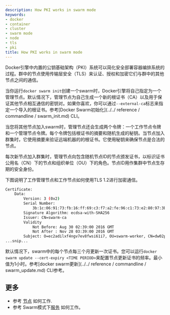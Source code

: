 ```yaml
---
description: How PKI works in swarm mode
keywords:
- docker
- container
- cluster
- swarm mode
- node
- tls
- pki
title: How PKI works in swarm mode
---
```


Docker引擎中内置的公钥基础架构（PKI）系统可以简化安全部署容器编排系统的过程。群中的节点使用传输层安全（TLS）来认证、授权和加密它们与群中的其他节点之间的通信。

当你运行`docker swarm init`创建一个swarm时，Docker引擎将自己指定为一个管理节点。默认情况下，管理节点为自己生成一个新的根证书（CA）以及用于保证其他节点相互通信的密钥对。如果你喜欢，你可以通过`--external-ca`标志来指定一个导入的根证书。参考[Docker Swarm初始化](../../ reference / commandline / swarm_init.md) CLI。

当您将其他节点加入swarm时，管理节点还会生成两个令牌：一个工作节点令牌和一个管理节点令牌。每个令牌包括根证书的摘要和随机生成的秘钥。当节点加入群集时，它使用摘要来验证远端机器的的根证书。它使用秘钥来确保节点是合法的节点。

每次新节点加入群集时，管理节点向包含随机节点ID的节点颁发证书，以标识证书公用名（CN）下的节点和组织单位（OU）下的角色。节点ID用作集群中节点生存期的安全身份。

下图说明了工作管理节点和工作节点如何使用TLS 1.2进行加密通信。

```bash
Certificate:
    Data:
        Version: 3 (0x2)
        Serial Number:
            3b:1c:06:91:73:fb:16:ff:69:c3:f7:a2:fe:96:c1:73:e2:80:97:3b
        Signature Algorithm: ecdsa-with-SHA256
        Issuer: CN=swarm-ca
        Validity
            Not Before: Aug 30 02:39:00 2016 GMT
            Not After : Nov 28 03:39:00 2016 GMT
        Subject: O=ec2adilxf4ngv7ev8fwsi61i7, OU=swarm-worker, CN=dw02poa4vqvzxi5c10gm4pq2g
...snip...
```

默认情况下，swarm中的每个节点每三个月更新一次证书。您可以运行`docker swarm update --cert-expiry <TIME PERIOD>`来配置节点更新证书的频率。最小值为1小时。参考[docker swarm更新](../../ reference / commandline / swarm_update.md) CLI参考。


## 更多

* 参考 [节点](nodes.md) 如何工作.
* 参考 Swarm模式下[服务](services.md) 如何工作。
